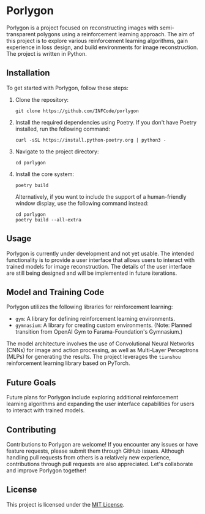 # Porlygon

Porlygon is a project focused on reconstructing images with semi-transparent polygons using a reinforcement learning approach. The aim of this project is to explore various reinforcement learning algorithms, gain experience in loss design, and build environments for image reconstruction. The project is written in Python.

## Installation

To get started with Porlygon, follow these steps:

1. Clone the repository:
   ```
   git clone https://github.com/INFCode/porlygon
   ```

2. Install the required dependencies using Poetry. If you don't have Poetry installed, run the following command:
   ```
   curl -sSL https://install.python-poetry.org | python3 -
   ```

3. Navigate to the project directory:
   ```
   cd porlygon
   ```

4. Install the core system:
   ```
   poetry build
   ```

   Alternatively, if you want to include the support of a human-friendly window display, use the following command instead:
   ```
   cd porlygon
   poetry build --all-extra
   ```

## Usage

Porlygon is currently under development and not yet usable. The intended functionality is to provide a user interface that allows users to interact with trained models for image reconstruction. The details of the user interface are still being designed and will be implemented in future iterations.

## Model and Training Code

Porlygon utilizes the following libraries for reinforcement learning:

- `gym`: A library for defining reinforcement learning environments.
- `gymnasium`: A library for creating custom environments. (Note: Planned transition from OpenAI Gym to Farama-Foundation's Gymnasium.)

The model architecture involves the use of Convolutional Neural Networks (CNNs) for image and action processing, as well as Multi-Layer Perceptrons (MLPs) for generating the results. The project leverages the `tianshou` reinforcement learning library based on PyTorch.

## Future Goals

Future plans for Porlygon include exploring additional reinforcement learning algorithms and expanding the user interface capabilities for users to interact with trained models.

## Contributing

Contributions to Porlygon are welcome! If you encounter any issues or have feature requests, please submit them through GitHub issues. Although handling pull requests from others is a relatively new experience, contributions through pull requests are also appreciated. Let's collaborate and improve Porlygon together!

## License

This project is licensed under the [MIT License](LICENSE.txt).
